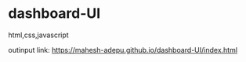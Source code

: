 # dashboard-UI
html,css,javascript

outinput link: https://mahesh-adepu.github.io/dashboard-UI/index.html
